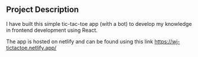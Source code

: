 ## Project Description
I have built this simple tic-tac-toe app (with a bot) to develop my knowledge in frontend development using React. 

The app is hosted on netlify and can be found using this link https://wj-tictactoe.netlify.app/
